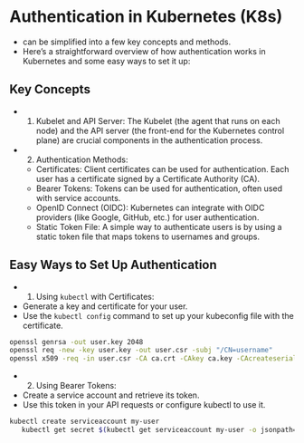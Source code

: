 # Authentication in Kubernetes (K8s)
- can be simplified into a few key concepts and methods.
- Here’s a straightforward overview of how authentication works in Kubernetes and some easy ways to set it up:



## Key Concepts
- 1. Kubelet and API Server: The Kubelet (the agent that runs on each node) and the API server (the front-end for the Kubernetes control plane) are crucial components in the authentication process.


- 2. Authentication Methods:
   - Certificates: Client certificates can be used for authentication. Each user has a certificate signed by a Certificate Authority (CA).
   -  Bearer Tokens: Tokens can be used for authentication, often used with service accounts.
   -  OpenID Connect (OIDC): Kubernetes can integrate with OIDC providers (like Google, GitHub, etc.) for user authentication.
   - Static Token File: A simple way to authenticate users is by using a static token file that maps tokens to usernames and groups.

## Easy Ways to Set Up Authentication
- 1. Using ```kubectl``` with Certificates:
- Generate a key and certificate for your user.
- Use the ```kubectl config``` command to set up your kubeconfig file with the certificate.
```bash
openssl genrsa -out user.key 2048
openssl req -new -key user.key -out user.csr -subj "/CN=username"
openssl x509 -req -in user.csr -CA ca.crt -CAkey ca.key -CAcreateserial -out user.crt -days 365
```

- 2. Using Bearer Tokens:
- Create a service account and retrieve its token.
- Use this token in your API requests or configure kubectl to use it.
```bash
kubectl create serviceaccount my-user
   kubectl get secret $(kubectl get serviceaccount my-user -o jsonpath="{.secrets[0].name}") -o jsonpath="{.data.token}" | base64 --decode
```
